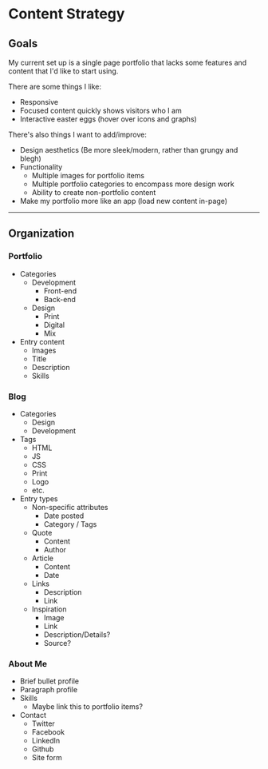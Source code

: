# Content Strategy 

## Goals
My current set up is a single page portfolio that lacks some features and content that I'd like to start using.

There are some things I like:
* Responsive
* Focused content quickly shows visitors who I am
* Interactive easter eggs (hover over icons and graphs)

There's also things I want to add/improve:
* Design aesthetics (Be more sleek/modern, rather than grungy and blegh)
* Functionality
	* Multiple images for portfolio items
	* Multiple portfolio categories to encompass more design work
	* Ability to create non-portfolio content
* Make my portfolio more like an app (load new content in-page)

***

## Organization
### Portfolio
* Categories
	* Development
		* Front-end
		* Back-end
	* Design
		* Print
		* Digital
		* Mix
* Entry content
	* Images
	* Title
	* Description
	* Skills

### Blog
* Categories
	* Design
	* Development
* Tags
	* HTML
	* JS
	* CSS
	* Print
	* Logo
	* etc.
* Entry types
	* Non-specific attributes
		* Date posted
		* Category / Tags
	* Quote
		* Content
		* Author
	* Article
		* Content
		* Date
	* Links
		* Description
		* Link
	* Inspiration
		* Image
		* Link
		* Description/Details?
		* Source?

### About Me
* Brief bullet profile
* Paragraph profile
* Skills
	* Maybe link this to portfolio items?
* Contact
	* Twitter
	* Facebook
	* LinkedIn
	* Github
	* Site form

